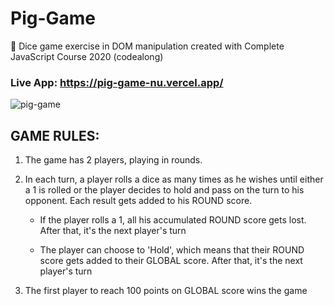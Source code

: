 # Pig-Game
🎲 Dice game exercise in DOM manipulation created with Complete JavaScript Course 2020 (codealong)

### Live App: https://pig-game-nu.vercel.app/

![pig-game]()

## GAME RULES:

1. The game has 2 players, playing in rounds.
2. In each turn, a player rolls a dice as many times as he wishes until either a 1 is rolled or the player decides to hold and pass on the turn to his opponent. Each result gets added to his ROUND score.

   * If the player rolls a 1, all his accumulated ROUND score gets lost. After that, it's the next player's turn

   * The player can choose to 'Hold', which means that their ROUND score gets added to their GLOBAL score. After that, it's the next player's turn

3. The first player to reach 100 points on GLOBAL score wins the game